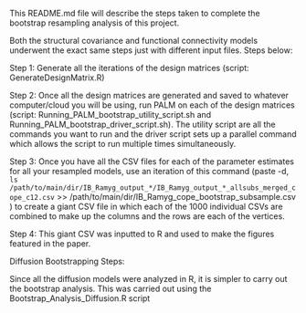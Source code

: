 This README.md file will describe the steps taken to complete the bootstrap resampling analysis of this project.

Both the structural covariance and functional connectivity models underwent the exact same steps just with different input files. Steps below:

Step 1: Generate all the iterations of the design matrices (script: GenerateDesignMatrix.R)

Step 2: Once all the design matrices are generated and saved to whatever computer/cloud you will be using, run PALM on each of the design matrices (script: Running_PALM_bootstrap_utility_script.sh and Running_PALM_bootstrap_driver_script.sh).
The utility script are all the commands you want to run and the driver script sets up a parallel command which allows the script to run multiple times simultaneously.

Step 3: Once you have all the CSV files for each of the parameter estimates for all your resampled models, use an iteration of this command (paste -d, `ls /path/to/main/dir/IB_Ramyg_output_*/IB_Ramyg_output_*_allsubs_merged_cope_c12.csv` >> /path/to/main/dir/IB_Ramyg_cope_bootstrap_subsample.csv
) to create a giant CSV file in which each of the 1000 individual CSVs are combined to make up the columns and the rows are each of the vertices.

Step 4: This giant CSV was inputted to R and used to make the figures featured in the paper. 

Diffusion Bootstrapping Steps:

Since all the diffusion models were analyzed in R, it is simpler to carry out the bootstrap analysis. This was carried out using the Bootstrap_Analysis_Diffusion.R script 
